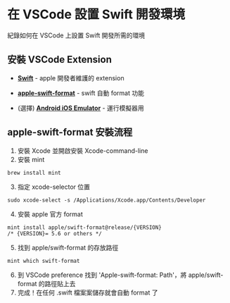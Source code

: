 # 在 VSCode 設置 Swift 開發環境

紀錄如何在 VSCode 上設置 Swift 開發所需的環境

## 安裝 VSCode Extension

- [**Swift**](https://marketplace.visualstudio.com/items?itemName=sswg.swift-lang) - apple 開發者維護的 extension
- [**apple-swift-format**](https://marketplace.visualstudio.com/items?itemName=vknabel.vscode-apple-swift-format) - swift 自動 format 功能

- (選擇) [**Android iOS Emulator**](https://marketplace.visualstudio.com/items?itemName=DiemasMichiels.emulate) - 運行模擬器用

## apple-swift-format 安裝流程

1. 安裝 Xcode 並開啟安裝 Xcode-command-line
2. 安裝 mint

```
brew install mint
```

3. 指定 xcode-selector 位置

```
sudo xcode-select -s /Applications/Xcode.app/Contents/Developer
```

4. 安裝 apple 官方 format

```
mint install apple/swift-format@release/{VERSION}
/* {VERSION}= 5.6 or others */
```

5. 找到 apple/swift-format 的存放路徑

```
mint which swift-format
```

6. 到 VSCode preference 找到 'Apple-swift-format: Path'，將 apple/swift-format 的路徑貼上去
7. 完成！在任何 .swift 檔案案儲存就會自動 format 了
